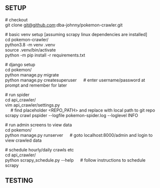 
## SETUP

\# checkout \
git clone git@github.com:dba-johnny/pokemon-crawler.git


\# basic venv setup [assuming scrapy linux dependencies are installed] \
cd pokemon-crawler/ \
python3.8 -m venv .venv \
source .venv/bin/activate \
python -m pip install -r requirements.txt


\# django setup \
cd pokemon/ \
python manage.py migrate \
python manage.py createsuperuser  	&emsp; \# enter username/password at prompt and remember for later 


\# run spider \
cd api\_crawler/ \
vim api\_crawler/settings.py \
&emsp; # find placeholder <REPO_PATH> and replace with local path to git repo \
scrapy crawl pspider --logfile pokemon-spider.log --loglevel INFO 


\# run admin screens to view data \
cd pokemon/ \
python manage.py runserver		&emsp; \# goto localhost:8000/admin and login to view crawled data 


\# schedule hourly/daily crawls etc \
cd api\_crawler/ \
python scrapy\_schedule.py --help	&emsp; \# follow instructions to schedule scrapy 


## TESTING
